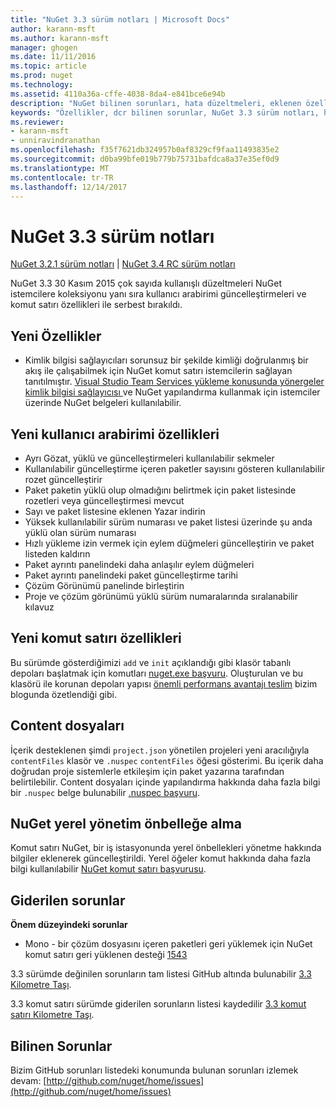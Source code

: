 ```yaml
---
title: "NuGet 3.3 sürüm notları | Microsoft Docs"
author: karann-msft
ms.author: karann-msft
manager: ghogen
ms.date: 11/11/2016
ms.topic: article
ms.prod: nuget
ms.technology: 
ms.assetid: 4110a36a-cffe-4038-8da4-e841bce6e94b
description: "NuGet bilinen sorunları, hata düzeltmeleri, eklenen özellikleri ve dcr dahil olmak üzere 3.3 için sürüm notları."
keywords: "Özellikler, dcr bilinen sorunlar, NuGet 3.3 sürüm notları, hata düzeltmeleri eklendi"
ms.reviewer:
- karann-msft
- unniravindranathan
ms.openlocfilehash: f35f7621db324957b0af8329cf9faa11493835e2
ms.sourcegitcommit: d0ba99bfe019b779b75731bafdca8a37e35ef0d9
ms.translationtype: MT
ms.contentlocale: tr-TR
ms.lasthandoff: 12/14/2017
---
```

# <a name="nuget-33-release-notes"></a>NuGet 3.3 sürüm notları

[NuGet 3.2.1 sürüm notları](../release-notes/nuget-3.2.1.md) | [NuGet 3.4 RC sürüm notları](../release-notes/nuget-3.4-RC.md)

NuGet 3.3 30 Kasım 2015 çok sayıda kullanışlı düzeltmeleri NuGet istemcilere koleksiyonu yanı sıra kullanıcı arabirimi güncelleştirmeleri ve komut satırı özellikleri ile serbest bırakıldı.

## <a name="new-features"></a>Yeni Özellikler

* Kimlik bilgisi sağlayıcıları sorunsuz bir şekilde kimliği doğrulanmış bir akış ile çalışabilmek için NuGet komut satırı istemcilerin sağlayan tanıtılmıştır. [Visual Studio Team Services yükleme konusunda yönergeler kimlik bilgisi sağlayıcısı ](../API/nuget-exe-Credential-Providers.md) ve NuGet yapılandırma kullanmak için istemciler üzerinde NuGet belgeleri kullanılabilir.

## <a name="new-user-interface-features"></a>Yeni kullanıcı arabirimi özellikleri

* Ayrı Gözat, yüklü ve güncelleştirmeleri kullanılabilir sekmeler
* Kullanılabilir güncelleştirme içeren paketler sayısını gösteren kullanılabilir rozet güncelleştirir
* Paket paketin yüklü olup olmadığını belirtmek için paket listesinde rozetleri veya güncelleştirmesi mevcut
* Sayı ve paket listesine eklenen Yazar indirin
* Yüksek kullanılabilir sürüm numarası ve paket listesi üzerinde şu anda yüklü olan sürüm numarası
* Hızlı yükleme izin vermek için eylem düğmeleri güncelleştirin ve paket listeden kaldırın
* Paket ayrıntı panelindeki daha anlaşılır eylem düğmeleri
* Paket ayrıntı panelindeki paket güncelleştirme tarihi
* Çözüm Görünümü panelinde birleştirin
* Proje ve çözüm görünümü yüklü sürüm numaralarında sıralanabilir kılavuz

## <a name="new-command-line-features"></a>Yeni komut satırı özellikleri

Bu sürümde gösterdiğimizi `add` ve `init` açıklandığı gibi klasör tabanlı depoları başlatmak için komutları [nuget.exe başvuru](../tools/nuget-exe-cli-reference.md). Oluşturulan ve bu klasörü ile korunan depoları yapısı [önemli performans avantajı teslim](http://blog.nuget.org/20150922/Accelerate-Package-Source.html) bizim blogunda özetlendiği gibi.

## <a name="contentfiles"></a>Content dosyaları

İçerik desteklenen şimdi `project.json` yönetilen projeleri yeni aracılığıyla `contentFiles` klasör ve `.nuspec` `contentFiles` öğesi gösterimi.  Bu içerik daha doğrudan proje sistemlerle etkileşim için paket yazarına tarafından belirtilebilir.  Content dosyaları içinde yapılandırma hakkında daha fazla bilgi bir `.nuspec` belge bulunabilir [.nuspec başvuru](../schema/nuspec.md).

## <a name="nuget-locals-cache-management"></a>NuGet yerel yönetim önbelleğe alma

Komut satırı NuGet, bir iş istasyonunda yerel önbellekleri yönetme hakkında bilgiler eklenerek güncelleştirildi.  Yerel öğeler komut hakkında daha fazla bilgi kullanılabilir [NuGet komut satırı başvurusu](../tools/cli-ref-locals.md).

## <a name="fixed-issues"></a>Giderilen sorunlar

**Önem düzeyindeki sorunlar**

* Mono - bir çözüm dosyasını içeren paketleri geri yüklemek için NuGet komut satırı geri yüklenen desteği [1543](https://github.com/NuGet/Home/issues/1543)

3.3 sürümde değinilen sorunların tam listesi GitHub altında bulunabilir [3.3 Kilometre Taşı](https://github.com/NuGet/Home/issues?q=is%3Aissue+milestone%3A3.3.0+is%3Aclosed).

3.3 komut satırı sürümde giderilen sorunların listesi kaydedilir [3.3 komut satırı Kilometre Taşı](https://github.com/NuGet/Home/issues?q=is%3Aissue+is%3Aclosed+milestone%3A3.3.0-commandline).

## <a name="known-issues"></a>Bilinen Sorunlar

Bizim GitHub sorunları listedeki konumunda bulunan sorunları izlemek devam: [http://github.com/nuget/home/issues](http://github.com/nuget/home/issues)